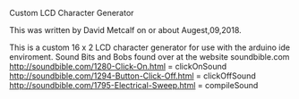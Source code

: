 Custom LCD Character Generator
  
  This was written by David Metcalf on or about Augest,09,2018.

  This is a custom 16 x 2 LCD character generator for use with the arduino ide enviroment.
  Sound Bits and Bobs found over at the website soundbible.com
      http://soundbible.com/1280-Click-On.html = clickOnSound
      http://soundbible.com/1294-Button-Click-Off.html = clickOffSound
      http://soundbible.com/1795-Electrical-Sweep.html = compileSound
